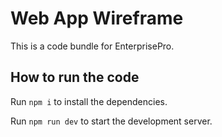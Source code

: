 
  # Web App Wireframe

  This is a code bundle for EnterprisePro. 

  ## How to run the code

  Run `npm i` to install the dependencies.

  Run `npm run dev` to start the development server.
  

